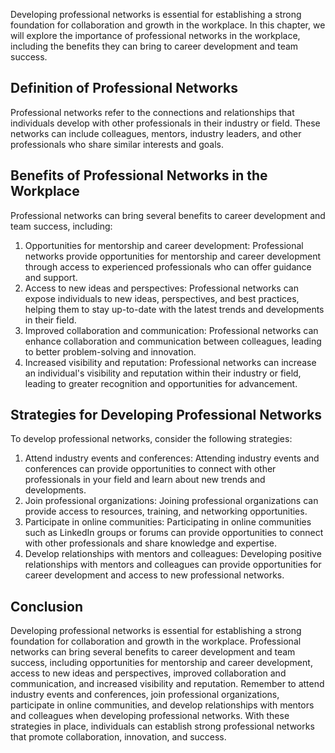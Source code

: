 
Developing professional networks is essential for establishing a strong foundation for collaboration and growth in the workplace. In this chapter, we will explore the importance of professional networks in the workplace, including the benefits they can bring to career development and team success.

Definition of Professional Networks
-----------------------------------

Professional networks refer to the connections and relationships that individuals develop with other professionals in their industry or field. These networks can include colleagues, mentors, industry leaders, and other professionals who share similar interests and goals.

Benefits of Professional Networks in the Workplace
--------------------------------------------------

Professional networks can bring several benefits to career development and team success, including:

1. Opportunities for mentorship and career development: Professional networks provide opportunities for mentorship and career development through access to experienced professionals who can offer guidance and support.
2. Access to new ideas and perspectives: Professional networks can expose individuals to new ideas, perspectives, and best practices, helping them to stay up-to-date with the latest trends and developments in their field.
3. Improved collaboration and communication: Professional networks can enhance collaboration and communication between colleagues, leading to better problem-solving and innovation.
4. Increased visibility and reputation: Professional networks can increase an individual's visibility and reputation within their industry or field, leading to greater recognition and opportunities for advancement.

Strategies for Developing Professional Networks
-----------------------------------------------

To develop professional networks, consider the following strategies:

1. Attend industry events and conferences: Attending industry events and conferences can provide opportunities to connect with other professionals in your field and learn about new trends and developments.
2. Join professional organizations: Joining professional organizations can provide access to resources, training, and networking opportunities.
3. Participate in online communities: Participating in online communities such as LinkedIn groups or forums can provide opportunities to connect with other professionals and share knowledge and expertise.
4. Develop relationships with mentors and colleagues: Developing positive relationships with mentors and colleagues can provide opportunities for career development and access to new professional networks.

Conclusion
----------

Developing professional networks is essential for establishing a strong foundation for collaboration and growth in the workplace. Professional networks can bring several benefits to career development and team success, including opportunities for mentorship and career development, access to new ideas and perspectives, improved collaboration and communication, and increased visibility and reputation. Remember to attend industry events and conferences, join professional organizations, participate in online communities, and develop relationships with mentors and colleagues when developing professional networks. With these strategies in place, individuals can establish strong professional networks that promote collaboration, innovation, and success.
